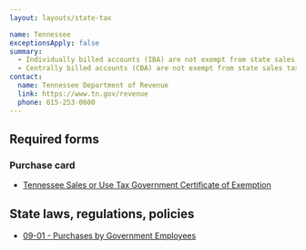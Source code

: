 ```yaml
---
layout: layouts/state-tax

name: Tennessee
exceptionsApply: false
summary:
  - Individually billed accounts (IBA) are not exempt from state sales tax.
  - Centrally billed accounts (CBA) are not exempt from state sales tax.
contact:
  name: Tennessee Department of Revenue
  link: https://www.tn.gov/revenue
  phone: 615-253-0600
---
```


## Required forms

### Purchase card

* [Tennessee Sales or Use Tax Government Certificate of Exemption](https://www.tn.gov/revenue/taxes/sales-and-use-tax/forms.html)

## State laws, regulations, policies

* [09-01 - Purchases by Government Employees](https://www.tn.gov/content/dam/tn/revenue/documents/notices/sales/sales09-01.pdf)
